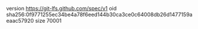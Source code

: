 version https://git-lfs.github.com/spec/v1
oid sha256:0f9771255ec34be4a78f6eed144b30ca3ce0c64008db26d1477159aeaac57920
size 70001
